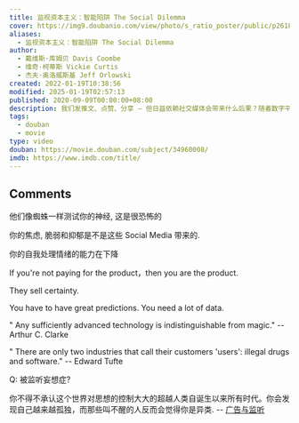 ```yaml
---
title: 监视资本主义：智能陷阱 The Social Dilemma
cover: https://img9.doubanio.com/view/photo/s_ratio_poster/public/p2618618715.jpg
aliases:
  - 监视资本主义：智能陷阱 The Social Dilemma
author:
  - 戴维斯·库姆贝 Davis Coombe
  - 维奇·柯蒂斯 Vickie Curtis
  - 杰夫·奥洛威斯基 Jeff Orlowski
created: 2022-01-19T10:38:56
modified: 2025-01-19T02:57:13
published: 2020-09-09T00:00:00+08:00
description: 我们发推文、点赞、分享 — 但日益依赖社交媒体会带来什么后果？随着数字平台日益成为人们保持联系的重要方式，硅谷内部人士通过暴露屏幕另一侧的隐藏内容，揭示了社交媒体如何重新改写文明。
tags:
  - douban
  - movie
type: video
douban: https://movie.douban.com/subject/34960008/
imdb: https://www.imdb.com/title/
---
```


## Comments

他们像蜘蛛一样测试你的神经, 这是很恐怖的

你的焦虑, 脆弱和抑郁是不是这些 Social Media 带来的.

你的自我处理情绪的能力在下降

If you're not paying for the product，then you are the product.

They sell certainty.

You have to have great predictions. You need a lot of data.

" Any sufficiently advanced technology is indistinguishable from magic." -- Arthur C. Clarke

" There are only two industries that call their customers 'users': illegal drugs and software." -- Edward Tufte

Q: 被监听妄想症?

你不得不承认这个世界对思想的控制大大的超越人类自诞生以来所有时代。你会发现自己越来越孤独，而那些叫不醒的人反而会觉得你是异类. -- [广告与监听](https://www.v2ex.com/t/799831)
